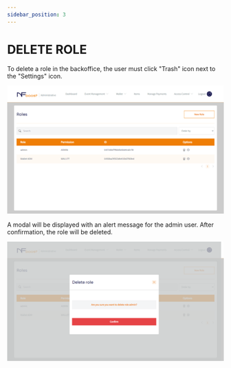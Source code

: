 ```yaml
---
sidebar_position: 3
---
```


# DELETE ROLE

To delete a role in the backoffice, the user must click "Trash" icon next to the "Settings" icon.

![1](/img/registernovarole.png)

A modal will be displayed with an alert message for the admin user. After confirmation, the role will be deleted.

![1](/img/deletarnovarole.png)